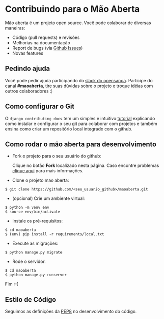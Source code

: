 Contribuindo para o Mão Aberta
============================

Mão aberta é um projeto open source. Você pode colaborar de diversas maneiras:

- Código (pull requests) e revisões
- Melhorias na documentação
- Report de bugs (via [Github Issues](https://github.com/opensanca/maoaberta/issues))
- Novas features


Pedindo ajuda
---------------

Você pode pedir ajuda participando do [slack do opensanca](https://slack-opensanca.herokuapp.com/).
Participe do canal **#maoaberta**, tire suas dúvidas sobre o projeto e troque idéias com outros colaboradores :) 


Como configurar o Git
----------------

O `django contributing docs` tem um simples e intuitivo [tutorial](https://docs.djangoproject.com/pt-br/1.9/internals/contributing/writing-code/working-with-git/)
explicando como instalar e configurar o seu git para colaborar com projetos e também ensina como criar um repositório local integrado com o github.


Como rodar o mão aberta para desenvolvimento
---------------------------------------

- Fork o projeto para o seu usuário do github:
  
  Clique no botão **Fork** localizado nesta página. Caso encontre problemas [clique aqui](http://tableless.com.br/contribuindo-em-projetos-open-source-com-o-github/) para mais informações.

- Clone o projeto mao aberta:
  
```
$ git clone https://github.com/<seu_usuario_github>/maoaberta.git
``` 
  
- (opcional) Crie um ambiente virtual:

```
$ python -m venv env
$ source env/bin/activate
```

- Instale os pré-requisitos:

```
$ cd maoaberta
$ (env) pip install -r requirements/local.txt
```

- Execute as migrações:
  
```
$ python manage.py migrate
```

- Rode o servidor.

```
$ cd maoaberta
$ python manage.py runserver
```

Fim :-)

Estilo de Código
------------

Seguimos as definições da [PEP8](https://www.python.org/dev/peps/pep-0008/) no desenvolvimento do código.

